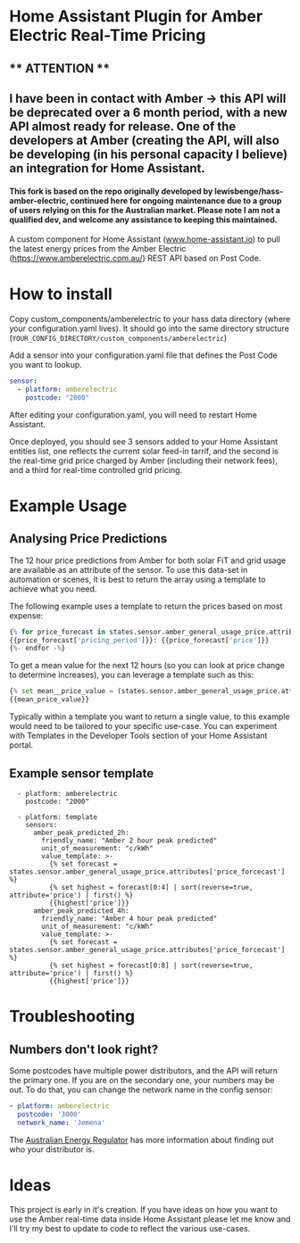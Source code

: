 # Home Assistant Plugin for Amber Electric Real-Time Pricing

## ** ATTENTION **

## I have been in contact with Amber -> this API will be deprecated over a 6 month period, with a new API almost ready for release. One of the developers at Amber (creating the API, will also be developing (in his personal capacity I believe) an integration for Home Assistant. 



#### This fork is based on the repo originally developed by lewisbenge/hass-amber-electric, continued here for ongoing maintenance due to a group of users relying on this for the Australian market. Please note I am not a qualified dev, and welcome any assistance to keeping this maintained. 

A custom component for Home Assistant (www.home-assistant.io) to pull the latest energy prices from the Amber Electric (https://www.amberelectric.com.au/) REST API based on Post Code.

# How to install

Copy custom_components/amberelectric to your hass data directory (where your configuration.yaml lives). It should go into the same directory structure (`YOUR_CONFIG_DIRECTORY/custom_components/amberelectric`)

Add a sensor into your configuration.yaml file that defines the Post Code you want to lookup.

```yaml
sensor:
  - platform: amberelectric
    postcode: "2000"
```

After editing your configuration.yaml, you will need to restart Home Assistant. 

Once deployed, you should see 3 sensors added to your Home Assistant entities list, one reflects the current solar feed-in tarrif, and the second is the real-time grid price charged by Amber (including their network fees), and a third for real-time controlled grid pricing.

# Example Usage

## Analysing Price Predictions

The 12 hour price predictions from Amber for both solar FiT and grid usage are available as an attribute of the sensor. To use this data-set in automation or scenes, it is best to return the array using a template to achieve what you need.

The following example uses a template to return the prices based on most expense:

```python
{% for price_forecast in states.sensor.amber_general_usage_price.attributes["price_forcecast"] | sort(attribute='price') | reverse %}
{{price_forecast['pricing_period']}}: {{price_forecast['price']}}
{%- endfor -%}
```

To get a mean value for the next 12 hours (so you can look at price change to determine increases), you can leverage a template such as this:

```python
{% set mean__price_value = (states.sensor.amber_general_usage_price.attributes["price_forcecast"] | sum(attribute='price')) /states.sensor.amber_general_usage_price.attributes["price_forcecast"] | length()   %}
{{mean_price_value}}
```

Typically within a template you want to return a single value, to this example would need to be tailored to your specific use-case. You can experiment with Templates in the Developer Tools section of your Home Assistant portal.

## Example sensor template

```sensor:
  - platform: amberelectric
    postcode: "2000"
    
  - platform: template
    sensors:
      amber_peak_predicted_2h:
        friendly_name: "Amber 2 hour peak predicted"
        unit_of_measurement: "c/kWh"
        value_template: >-
          {% set forecast = states.sensor.amber_general_usage_price.attributes['price_forcecast'] %}
          {% set highest = forecast[0:4] | sort(reverse=true, attribute='price') | first() %}
          {{highest['price']}}
      amber_peak_predicted_4h:
        friendly_name: "Amber 4 hour peak predicted"
        unit_of_measurement: "c/kWh"
        value_template: >-
          {% set forecast = states.sensor.amber_general_usage_price.attributes['price_forcecast'] %}
          {% set highest = forecast[0:8] | sort(reverse=true, attribute='price') | first() %}
          {{highest['price']}}
```
# Troubleshooting

## Numbers don't look right?

Some postcodes have multiple power distributors, and the API will return the primary one. If you are on the secondary one, your numbers may be out. To do that, you can change the network name in the config
sensor:
```yaml
- platform: amberelectric
  postcode: '3000'
  network_name: 'Jemena'
```

The [Australian Energy Regulator](https://www.aer.gov.au/consumers/who-is-my-distributor) has more information about finding out who your distributor is.

# Ideas

This project is early in it's creation. If you have ideas on how you want to use the Amber real-time data inside Home Assistant please let me know and I'll try my best to update to code to reflect the various use-cases.
